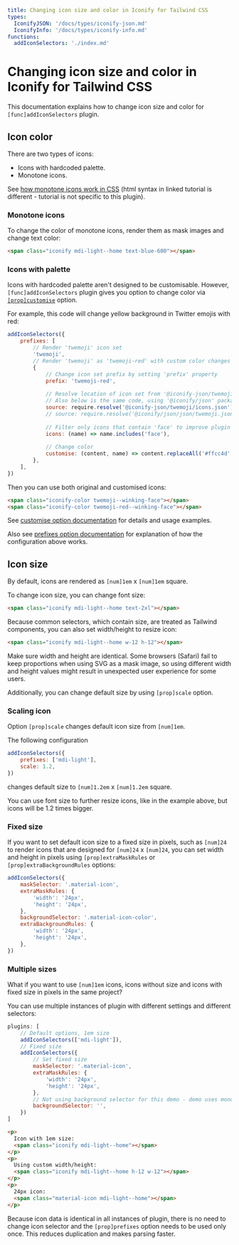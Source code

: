 ```yaml
title: Changing icon size and color in Iconify for Tailwind CSS
types:
  IconifyJSON: '/docs/types/iconify-json.md'
  IconifyInfo: '/docs/types/iconify-info.md'
functions:
  addIconSelectors: './index.md'
```

# Changing icon size and color in Iconify for Tailwind CSS

This documentation explains how to change icon size and color for `[func]addIconSelectors` plugin.

## Icon color

There are two types of icons:
- Icons with hardcoded palette.
- Monotone icons.
  
See [how monotone icons work in CSS](../../index.md#monotone) (html syntax in linked tutorial is different - tutorial is not specific to this plugin).

### Monotone icons

To change the color of monotone icons, render them as mask images and change text color:

```html
<span class="iconify mdi-light--home text-blue-600"></span>
```

### Icons with palette

Icons with hardcoded palette aren't designed to be customisable.
However, `[func]addIconSelectors` plugin gives you option to change color via [`[prop]customise`](./customise.md) option.

For example, this code will change yellow background in Twitter emojis with red:

```js
addIconSelectors({
    prefixes: [
        // Render 'twemoji' icon set
        'twemoji',
        // Render 'twemoji' as 'twemoji-red' with custom color changes 
        {
            // Change icon set prefix by setting 'prefix' property
            prefix: 'twemoji-red',
            
            // Resolve location of icon set from '@iconify-json/twemoji' package 
            // Also below is the same code, using '@iconify/json' package
            source: require.resolve('@iconify-json/twemoji/icons.json'),
            // source: require.resolve('@iconify/json/json/twemoji.json'),
            
            // Filter only icons that contain 'face' to improve plugin performance
            icons: (name) => name.includes('face'),
            
            // Change color
            customise: (content, name) => content.replaceAll('#ffcc4d', '#ff9667'),
        },
    ],
})
```

Then you can use both original and customised icons:

```html
<span class="iconify-color twemoji--winking-face"></span>
<span class="iconify-color twemoji-red--winking-face"></span>
```

See [customise option documentation](./customise.md) for details and usage examples.

Also see [prefixes option documentation](./prefixes.md) for explanation of how the configuration above works.

## Icon size

By default, icons are rendered as `[num]1em` x `[num]1em` square.

To change icon size, you can change font size:

```html
<span class="iconify mdi-light--home text-2xl"></span>
```

Because common selectors, which contain size, are treated as Tailwind components,
you can also set width/height to resize icon:

```html
<span class="iconify mdi-light--home w-12 h-12"></span>
```

Make sure width and height are identical.
Some browsers (Safari) fail to keep proportions when using SVG as a mask image,
so using different width and height values might result in unexpected user experience for some users.

Additionally, you can change default size by using `[prop]scale` option.

### Scaling icon

Option `[prop]scale` changes default icon size from `[num]1em`.

The following configuration

```js
addIconSelectors({
    prefixes: ['mdi-light'],
    scale: 1.2,
})
```

changes default size to `[num]1.2em` x `[num]1.2em` square.

You can use font size to further resize icons, like in the example above, but icons will be 1.2 times bigger.

### Fixed size

If you want to set default icon size to a fixed size in pixels, 
such as `[num]24` to render icons that are designed for `[num]24` x `[num]24`,
you can set width and height in pixels using `[prop]extraMaskRules` or `[prop]extraBackgroundRules` options:

```js
addIconSelectors({
    maskSelector: '.material-icon',
    extraMaskRules: {
        'width': '24px',
        'height': '24px',
    },
    backgroundSelector: '.material-icon-color',
    extraBackgroundRules: {
        'width': '24px',
        'height': '24px',
    },
})
```

### Multiple sizes

What if you want to use `[num]1em` icons, icons without size and icons with fixed size in pixels in the same project?

You can use multiple instances of plugin with different settings and different selectors:

```js
plugins: [
    // Default options, 1em size
    addIconSelectors(['mdi-light']),
    // Fixed size
    addIconSelectors({
        // Set fixed size
        maskSelector: '.material-icon',
        extraMaskRules: {
            'width': '24px',
            'height': '24px',
        },
        // Not using background selector for this demo - demo uses monotone icons only
        backgroundSelector: '',
    })
]
```

```html
<p>
  Icon with 1em size: 
  <span class="iconify mdi-light--home"></span>
</p>
<p>
  Using custom width/height: 
  <span class="iconify mdi-light--home h-12 w-12"></span>
</p>
<p>
  24px icon:
  <span class="material-icon mdi-light--home"></span>
</p>
```

Because icon data is identical in all instances of plugin, there is no need to change icon selector and
the `[prop]prefixes` option needs to be used only once. This reduces duplication and makes parsing faster. 
